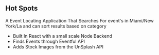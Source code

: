 ## Hot Spots 

A Event Locating Application That Searches For event's in Miami/New York/La and can sort results based on category

* Built In React with a small scale Node Backend
* Finds Events through Eventful API
* Adds Stock Images from the UnSplash API
